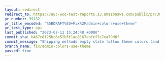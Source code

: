 ```yaml
---
layout: redirect
redirect_to: https://a8c-woo-test-reports.s3.amazonaws.com/public/pr/39182/api/index.html
pr_number: 39182
pr_title_encoded: "%5BDRAFT%5D+Fix%2Fadmin+colors+use+theme"
pr_test_type: api
last_published: "2023-07-11 15:24:48 +0000"
commit_sha: b467c0f25bc6c52b5f1ac8167abfef7c7ea79d6f
commit_message: "Shipping methods empty state follow theme colors (and minor improveme…"
branch_name: fix/admin-colors-use-theme
passed: true
---
```


